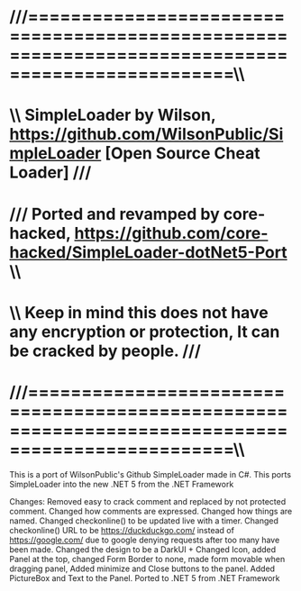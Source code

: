 
# ///=================================================================================================\\\
# \\\ SimpleLoader by Wilson, https://github.com/WilsonPublic/SimpleLoader [Open Source Cheat Loader] ///
# ///  Ported and revamped by core-hacked, https://github.com/core-hacked/SimpleLoader-dotNet5-Port   \\\
# \\\   Keep in mind this does not have any encryption or protection, It can be cracked by people.    ///
# ///=================================================================================================\\\


 This is a port of WilsonPublic's Github SimpleLoader made in C#. This ports SimpleLoader into the new .NET 5 from the .NET Framework


Changes:
Removed easy to crack comment and replaced by not protected comment.
Changed how comments are expressed.
Changed how things are named.
Changed checkonline() to be updated live with a timer.
Changed checkonline() URL to be https://duckduckgo.com/ instead of https://google.com/ due to google denying requests after too many have been made.
Changed the design to be a DarkUI + Changed Icon, added Panel at the top, changed Form Border to none, made form movable when dragging panel, Added minimize and Close buttons to the panel. Added PictureBox and Text to the Panel.
Ported to .NET 5 from .NET Framework


